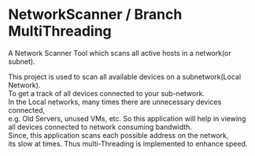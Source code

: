 # NetworkScanner / Branch MultiThreading 
A Network Scanner Tool which scans all active hosts in a network(or subnet).

This project is used to scan all available devices on a subnetwork(Local Network).<br>
To get a track of all devices connected to your sub-network. <br>
In the Local networks, many times there are unnecessary devices connected, <br>
  e.g. Old Servers, unused VMs, etc. So this application will help in viewing <br>
        all devices connected to network consuming bandwidth. <br>
Since, this application scans each possible address on the network, <br>
  its slow at times. Thus multi-Threading is implemented to enhance speed. <br>

